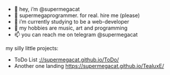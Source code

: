 - 👋 hey, i’m @supermegacat
- 👀 supermegaprogrammer. for real. hire me (please)
- 🌱 i’m currently studying to be a web-developer
- 💞️ my hobbies are music, art and programming
- 📫 you can reach me on telegram @supermegacat


my silly little projects:
- ToDo List [://supermegacat.github.io/ToDo/](https://supermegacat.github.io/ToDo/)
- Another one landing https://supermegacat.github.io/TealuxE/
  

<!---
supermegacat/supermegacat is a ✨ special ✨ repository because its `README.md` (this file) appears on your GitHub profile.
You can click the Preview link to take a look at your changes.
--->
